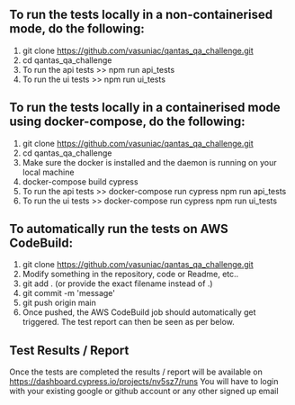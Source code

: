 ## To run the tests locally in a non-containerised mode, do the following:

1) git clone https://github.com/vasuniac/qantas_qa_challenge.git
2) cd qantas_qa_challenge
3) To run the api tests >> npm run api_tests
4) To run the ui tests >> npm run ui_tests


## To run the tests locally in a containerised mode using docker-compose, do the following:

1) git clone https://github.com/vasuniac/qantas_qa_challenge.git
2) cd qantas_qa_challenge
3) Make sure the docker is installed and the daemon is running on your local machine
4) docker-compose build cypress
5) To run the api tests >> docker-compose run cypress npm run api_tests
6) To run the ui tests >> docker-compose run cypress npm run ui_tests


## To automatically run the tests on AWS CodeBuild:
1) git clone https://github.com/vasuniac/qantas_qa_challenge.git
2) Modify something in the repository, code or Readme, etc..
3) git add . (or provide the exact filename instead of .)
4) git commit -m 'message'
5) git push origin main
6) Once pushed, the AWS CodeBuild job should automatically get triggered. The test report can then be seen as per below.

## Test Results / Report
Once the tests are completed the results / report will be available on https://dashboard.cypress.io/projects/nv5sz7/runs
You will have to login with your existing google or github account or any other signed up email